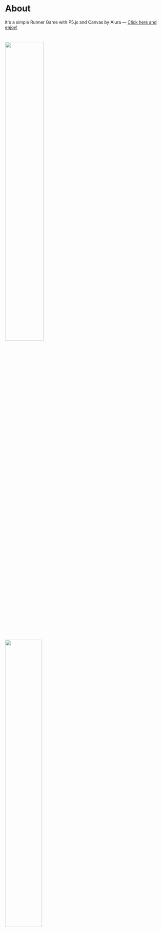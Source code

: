 # About
 it's a simple Runner Game with P5.js and Canvas by Alura — 
 [Click here and enjoy!](https://yagasakii.github.io/witchRunner/index.html)
 
 <h1><img src="https://raw.githubusercontent.com/Yagasakii/witchRunner/master/imagens/assets/loginscreen.png"  width="50%" height"100%">
 <img src="https://raw.githubusercontent.com/Yagasakii/witchRunner/master/imagens/assets/screenshot.png"  width="49%" height"100%"></h1>

# Tecnologys
- [CSS](https://developer.mozilla.org/pt-BR/docs/Web/CSS)
- [HTML](https://developer.mozilla.org/pt-BR/docs/Web/HTML)
- [JavaScript](https://www.javascript.com/)
- [P5.js](https://p5js.org/)

<center>Developed by [Anderson "Yagasaki" Marlon](https://www.linkedin.com/in/andersonmarlon/) - Immersive Course by [Alura](https://www.alura.com.br/)</center>
